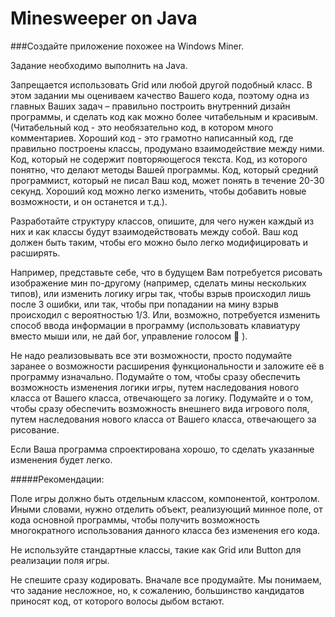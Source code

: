 # Minesweeper on Java

###Создайте приложение похожее на Windows Miner.

Задание необходимо выполнить на Java.

Запрещается использовать Grid или любой другой подобный класс. В этом задании мы оцениваем качество
Вашего кода, поэтому одна из главных Ваших задач – правильно построить внутренний дизайн программы,
и сделать код как можно более читабельным и красивым. (Читабельный код - это необязательно код, в
котором много комментариев. Хороший код - это грамотно написанный код, где правильно построены
классы, продумано взаимодействие между ними. Код, который не содержит повторяющегося текста. Код, из
которого понятно, что делают методы Вашей программы. Код, который средний программист, который не
писал Ваш код, может понять в течение 20-30 секунд. Хороший код можно легко изменить, чтобы добавить
новые возможности, и он останется и т.д.).

Разработайте структуру классов, опишите, для чего нужен каждый из них и как классы будут
взаимодействовать между собой. Ваш код должен быть таким, чтобы его можно было легко
модифицировать и расширять.

Например, представьте себе, что в будущем Вам потребуется рисовать изображение мин по-другому
(например, сделать мины нескольких типов), или изменить логику игры так, чтобы взрыв происходил лишь
после 3 ошибки, или так, чтобы при попадании на мину взрыв происходил с вероятностью 1/3. Или,
возможно, потребуется изменить способ ввода информации в программу (использовать клавиатуру вместо
мыши или, не дай бог, управление голосом  ).

Не надо реализовывать все эти возможности, просто подумайте заранее о возможности расширения
функциональности и заложите её в программу изначально.
Подумайте о том, чтобы сразу обеспечить возможность изменения логики игры, путем наследования нового
класса от Вашего класса, отвечающего за логику. Подумайте и о том, чтобы сразу обеспечить возможность
внешнего вида игрового поля, путем наследования нового класса от Вашего класса, отвечающего за
рисование.

Если Ваша программа спроектирована хорошо, то сделать указанные изменения будет легко.

#####Рекомендации:

Поле игры должно быть отдельным классом, компонентой, контролом. Иными словами, нужно отделить
объект, реализующий минное поле, от кода основной программы, чтобы получить возможность
многократного использования данного класса без изменения его кода.

Не используйте стандартные классы, такие как Grid или Button для реализации поля игры.

Не спешите сразу кодировать. Вначале все продумайте. Мы понимаем, что задание несложное, но, к
сожалению, большинство кандидатов приносят код, от которого волосы дыбом встают.